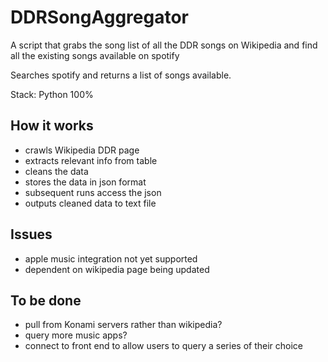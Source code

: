 # DDRSongAggregator
A script that grabs the song list of all the DDR songs on Wikipedia and find all the existing songs available on spotify

Searches spotify and returns a list of songs available.

Stack: Python 100%

## How it works

- crawls Wikipedia DDR page
- extracts relevant info from table
- cleans the data
- stores the data in json format
- subsequent runs access the json
- outputs cleaned data to text file

## Issues

- apple music integration not yet supported
- dependent on wikipedia page being updated

## To be done

- pull from Konami servers rather than wikipedia? 
- query more music apps?
- connect to front end to allow users to query a series of their choice

